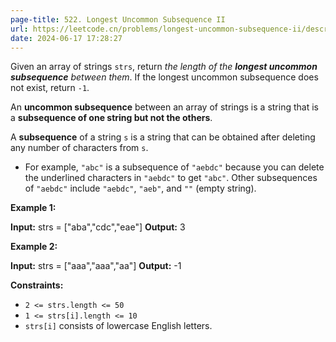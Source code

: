 ```yaml
---
page-title: 522. Longest Uncommon Subsequence II
url: https://leetcode.cn/problems/longest-uncommon-subsequence-ii/description/?envType=daily-question&envId=2024-06-17
date: 2024-06-17 17:28:27
---
```

Given an array of strings `strs`, return *the length of the **longest uncommon subsequence** between them*. If the longest uncommon subsequence does not exist, return `-1`.

An **uncommon subsequence** between an array of strings is a string that is a **subsequence of one string but not the others**.

A **subsequence** of a string `s` is a string that can be obtained after deleting any number of characters from `s`.

-   For example, `"abc"` is a subsequence of `"aebdc"` because you can delete the underlined characters in `"aebdc"` to get `"abc"`. Other subsequences of `"aebdc"` include `"aebdc"`, `"aeb"`, and `""` (empty string).

**Example 1:**

**Input:** strs = \["aba","cdc","eae"\]
**Output:** 3

**Example 2:**

**Input:** strs = \["aaa","aaa","aa"\]
**Output:** -1

**Constraints:**

-   `2 <= strs.length <= 50`
-   `1 <= strs[i].length <= 10`
-   `strs[i]` consists of lowercase English letters.